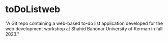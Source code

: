 # toDoListweb
"A Git repo containing a web-based to-do list application developed for the web development workshop at Shahid Bahonar University of Kerman in fall 2023."
